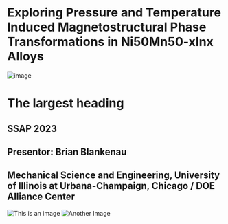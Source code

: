 
# Exploring Pressure and Temperature Induced Magnetostructural Phase Transformations in Ni50Mn50-xInx Alloys
![image](https://user-images.githubusercontent.com/21266314/217930246-a292651c-6848-4547-b23d-d28d9f24e643.png)

# The largest heading
## SSAP 2023
## Presentor: Brian Blankenau 
## Mechanical Science and Engineering, University of Illinois at Urbana-Champaign, Chicago / DOE Alliance Center

![This is an image](https://myoctocat.com/assets/images/base-octocat.svg)
![Another Image](bjblank2.github.io/assets/phase_diag.png)
